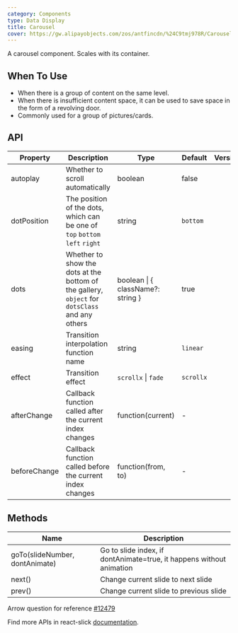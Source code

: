 ```yaml
---
category: Components
type: Data Display
title: Carousel
cover: https://gw.alipayobjects.com/zos/antfincdn/%24C9tmj978R/Carousel.svg
---
```


A carousel component. Scales with its container.

## When To Use

- When there is a group of content on the same level.
- When there is insufficient content space, it can be used to save space in the form of a revolving door.
- Commonly used for a group of pictures/cards.

## API

| Property | Description | Type | Default | Version |
| --- | --- | --- | --- | --- |
| autoplay | Whether to scroll automatically | boolean | false |  |
| dotPosition | The position of the dots, which can be one of `top` `bottom` `left` `right` | string | `bottom` |  |
| dots | Whether to show the dots at the bottom of the gallery, `object` for `dotsClass` and any others | boolean \| { className?: string } | true |  |
| easing | Transition interpolation function name | string | `linear` |  |
| effect | Transition effect | `scrollx` \| `fade` | `scrollx` |  |
| afterChange | Callback function called after the current index changes | function(current) | - |  |
| beforeChange | Callback function called before the current index changes | function(from, to) | - |  |

## Methods

| Name | Description |
| --- | --- |
| goTo(slideNumber, dontAnimate) | Go to slide index, if dontAnimate=true, it happens without animation |
| next() | Change current slide to next slide |
| prev() | Change current slide to previous slide |

Arrow question for reference [#12479](https://github.com/ant-design/ant-design/issues/12479)

Find more APIs in react-slick [documentation](https://react-slick.neostack.com/docs/api).
